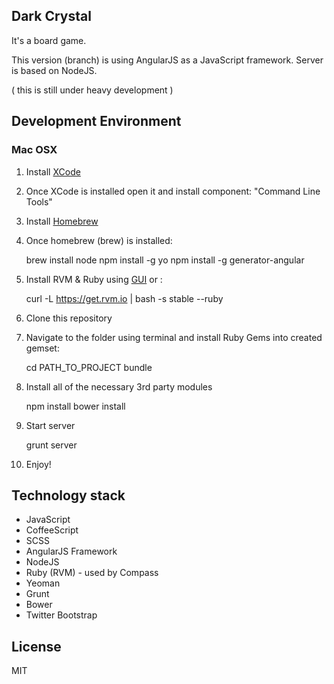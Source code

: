 ## Dark Crystal

It's a board game.

This version (branch) is using AngularJS as a JavaScript framework.
Server is based on NodeJS.


( this is still under heavy development )


## Development Environment

### Mac OSX

1. Install [XCode](https://developer.apple.com/xcode/)
2. Once XCode is installed open it and install component: "Command Line Tools"
3. Install [Homebrew](http://brew.sh/)
4. Once homebrew (brew) is installed:

    brew install node
    npm install -g yo
    npm install -g generator-angular

5. Install RVM & Ruby using [GUI](http://jewelrybox.unfiniti.com/) or :

    curl -L https://get.rvm.io | bash -s stable --ruby

6. Clone this repository
7. Navigate to the folder using terminal and install Ruby Gems into created gemset:

    cd PATH_TO_PROJECT
    bundle

8. Install all of the necessary 3rd party modules

    npm install
    bower install

9. Start server

    grunt server

10. Enjoy!

## Technology stack

* JavaScript
* CoffeeScript
* SCSS
* AngularJS Framework
* NodeJS
* Ruby (RVM) - used by Compass
* Yeoman
* Grunt
* Bower
* Twitter Bootstrap


## License

MIT
